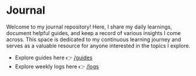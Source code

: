 # Journal

Welcome to my journal repository! Here, I share my daily learnings, document helpful guides, and keep a record of various insights I come across. This space is dedicated to my continuous learning journey and serves as a valuable resource for anyone interested in the topics I explore.

- Explore guides here 👉 [/guides](https://github.com/kunalkeshan/journal/tree/main/guides)
- Explore weekly logs here 👉 [/logs](https://github.com/kunalkeshan/journal/tree/main/logs)
